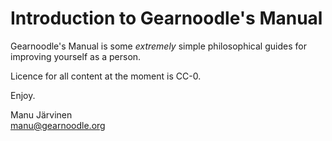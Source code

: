 # Introduction to Gearnoodle's Manual

Gearnoodle's Manual is some *extremely* simple philosophical guides for improving yourself as a person.

Licence for all content at the moment is CC-0.

Enjoy.

Manu Järvinen  
manu@gearnoodle.org  
